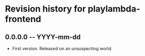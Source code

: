 # Revision history for playlambda-frontend

## 0.0.0.0 -- YYYY-mm-dd

* First version. Released on an unsuspecting world.
